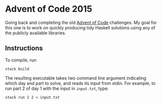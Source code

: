 # Advent of Code 2015

Going back and completing the old
[Advent of Code](https://adventofcode.com) challenges. My goal for this one
is to work on quickly producing tidy Haskell solutions using any of the publicly
available libraries.

## Instructions

To compile, run
```
stack build
```

The resulting executable takes two command line argument indicating which day
and part to solve, and reads its input from stdin. For example, to run part 2
of day 1 with the input in `input.txt`, type:
```
stack run 1 2 < input.txt
```
